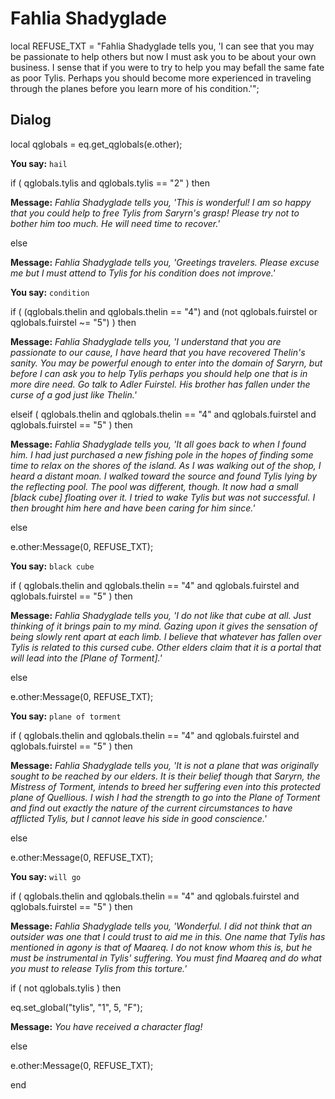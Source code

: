 # Fahlia Shadyglade
local REFUSE_TXT = "Fahlia Shadyglade tells you, 'I can see that you may be passionate to help others but now I must ask you to be about your own business. I sense that if you were to try to help you may befall the same fate as poor Tylis.  Perhaps you should become more experienced in traveling through the planes before you learn more of his condition.'";



## Dialog

local qglobals = eq.get_qglobals(e.other);



**You say:** `hail`



if ( qglobals.tylis and qglobals.tylis == "2" ) then



**Message:** <span class="text-warning">*Fahlia Shadyglade tells you, 'This is wonderful! I am so happy that you could help to free Tylis from Saryrn's grasp!  Please try not to bother him too much. He will need time to recover.'*</span>


else



**Message:** <span class="text-warning">*Fahlia Shadyglade tells you, 'Greetings travelers. Please excuse me but I must attend to Tylis for his condition does not improve.'*</span>





**You say:** `condition`





if ( (qglobals.thelin and qglobals.thelin == "4") and (not qglobals.fuirstel or qglobals.fuirstel ~= "5") ) then



**Message:** <span class="text-warning">*Fahlia Shadyglade tells you, 'I understand that you are passionate to our cause, I have heard that you have recovered Thelin's sanity. You may be powerful enough to enter into the domain of Saryrn, but before I can ask you to help Tylis perhaps you should help one that is in more dire need. Go talk to Adler Fuirstel. His brother has fallen under the curse of a god just like Thelin.'*</span>


elseif ( qglobals.thelin and qglobals.thelin == "4" and qglobals.fuirstel and qglobals.fuirstel == "5" ) then



**Message:** <span class="text-warning">*Fahlia Shadyglade tells you, 'It all goes back to when I found him. I had just purchased a new fishing pole in the hopes of finding some time to relax on the shores of the island. As I was walking out of the shop, I heard a distant moan. I walked toward the source and found Tylis lying by the reflecting pool. The pool was different, though. It now had a small [black cube] floating over it. I tried to wake Tylis but was not successful. I then brought him here and have been caring for him since.'*</span>


else



e.other:Message(0, REFUSE_TXT);





**You say:** `black cube`





if ( qglobals.thelin and qglobals.thelin == "4" and qglobals.fuirstel and qglobals.fuirstel == "5" ) then



**Message:** <span class="text-warning">*Fahlia Shadyglade tells you, 'I do not like that cube at all. Just thinking of it brings pain to my mind. Gazing upon it gives the sensation of being slowly rent apart at each limb. I believe that whatever has fallen over Tylis is related to this cursed cube. Other elders claim that it is a portal that will lead into the [Plane of Torment].'*</span>


else



e.other:Message(0, REFUSE_TXT);





**You say:** `plane of torment`





if ( qglobals.thelin and qglobals.thelin == "4" and qglobals.fuirstel and qglobals.fuirstel == "5" ) then



**Message:** <span class="text-warning">*Fahlia Shadyglade tells you, 'It is not a plane that was originally sought to be reached by our elders. It is their belief though that Saryrn, the Mistress of Torment, intends to breed her suffering even into this protected plane of Quellious. I wish I had the strength to go into the Plane of Torment and find out exactly the nature of the current circumstances to have afflicted Tylis, but I cannot leave his side in good conscience.'*</span>


else



e.other:Message(0, REFUSE_TXT);





**You say:** `will go`





if ( qglobals.thelin and qglobals.thelin == "4" and qglobals.fuirstel and qglobals.fuirstel == "5" ) then



**Message:** <span class="text-warning">*Fahlia Shadyglade tells you, 'Wonderful. I did not think that an outsider was one that I could trust to aid me in this. One name that Tylis has mentioned in agony is that of Maareq. I do not know whom this is, but he must be instrumental in Tylis' suffering. You must find Maareq and do what you must to release Tylis from this torture.'*</span>



if ( not qglobals.tylis ) then




eq.set_global("tylis", "1", 5, "F");





**Message:** <span class="text-warning">*You have received a character flag!*</span>


else



e.other:Message(0, REFUSE_TXT);

end
